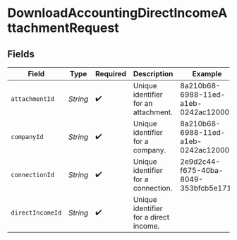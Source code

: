 # DownloadAccountingDirectIncomeAttachmentRequest


## Fields

| Field                                  | Type                                   | Required                               | Description                            | Example                                |
| -------------------------------------- | -------------------------------------- | -------------------------------------- | -------------------------------------- | -------------------------------------- |
| `attachmentId`                         | *String*                               | :heavy_check_mark:                     | Unique identifier for an attachment.   | 8a210b68-6988-11ed-a1eb-0242ac120002   |
| `companyId`                            | *String*                               | :heavy_check_mark:                     | Unique identifier for a company.       | 8a210b68-6988-11ed-a1eb-0242ac120002   |
| `connectionId`                         | *String*                               | :heavy_check_mark:                     | Unique identifier for a connection.    | 2e9d2c44-f675-40ba-8049-353bfcb5e171   |
| `directIncomeId`                       | *String*                               | :heavy_check_mark:                     | Unique identifier for a direct income. |                                        |